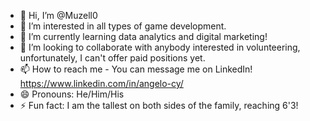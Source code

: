- 👋 Hi, I’m @Muzell0
- 👀 I’m interested in all types of game development.
- 🌱 I’m currently learning data analytics and digital marketing!
- 💞️ I’m looking to collaborate with anybody interested in volunteering, unfortunately, I can't offer paid positions yet.
- 📫 How to reach me - You can message me on LinkedIn! https://www.linkedin.com/in/angelo-cy/
- 😄 Pronouns: He/Him/His
- ⚡ Fun fact: I am the tallest on both sides of the family, reaching 6'3!

<!---
Muzell0/Muzell0 is a ✨ special ✨ repository because its `README.md` (this file) appears on your GitHub profile.
You can click the Preview link to take a look at your changes.
--->
